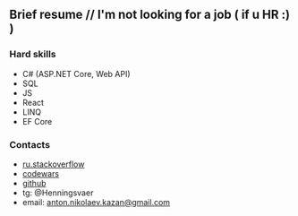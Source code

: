 ## Brief resume // I'm not looking for a job ( if u HR :) )

### Hard skills
* C# (ASP.NET Core, Web API)
* SQL
* JS
* React
* LINQ
* EF Core

### Contacts
* [ru.stackoverflow](https://ru.stackoverflow.com/users/298159/anton-nikolaev?tab=profile) 
* [codewars](https://www.codewars.com/users/Henningsvaer_) 
* [github](https://github.com/AntonNikolaevmyname)
* tg: @Henningsvaer
* email: anton.nikolaev.kazan@gmail.com
